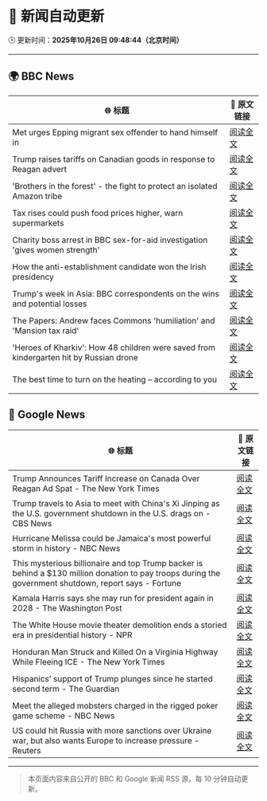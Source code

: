 # 🧠 新闻自动更新

🕒 更新时间：**2025年10月26日 09:48:44（北京时间）**

---

## 🌍 BBC News

| 🌐 标题 | 🔗 原文链接 |
|--------|-------------|
| Met urges Epping migrant sex offender to hand himself in | [阅读全文](https://www.bbc.com/news/articles/cdx4k2d5yxlo?at_medium=RSS&at_campaign=rss) |
| Trump raises tariffs on Canadian goods in response to Reagan advert | [阅读全文](https://www.bbc.com/news/articles/cx2ljgrm78zo?at_medium=RSS&at_campaign=rss) |
| 'Brothers in the forest' - the fight to protect an isolated Amazon tribe | [阅读全文](https://www.bbc.com/news/articles/cjw92x915xlo?at_medium=RSS&at_campaign=rss) |
| Tax rises could push food prices higher, warn supermarkets | [阅读全文](https://www.bbc.com/news/articles/c620gy43pe4o?at_medium=RSS&at_campaign=rss) |
| Charity boss arrest in BBC sex-for-aid investigation 'gives women strength' | [阅读全文](https://www.bbc.com/news/articles/cgkzg680j7lo?at_medium=RSS&at_campaign=rss) |
| How the anti-establishment candidate won the Irish presidency | [阅读全文](https://www.bbc.com/news/articles/cgjd8z8049do?at_medium=RSS&at_campaign=rss) |
| Trump's week in Asia: BBC correspondents on the wins and potential losses | [阅读全文](https://www.bbc.com/news/articles/c9d6jnn37l2o?at_medium=RSS&at_campaign=rss) |
| The Papers: Andrew faces Commons 'humiliation' and 'Mansion tax raid' | [阅读全文](https://www.bbc.com/news/articles/c6256l7xy86o?at_medium=RSS&at_campaign=rss) |
| 'Heroes of Kharkiv': How 48 children were saved from kindergarten hit by Russian drone | [阅读全文](https://www.bbc.com/news/articles/c9q1w9ypl8jo?at_medium=RSS&at_campaign=rss) |
| The best time to turn on the heating – according to you | [阅读全文](https://www.bbc.com/news/articles/cgqly9ynnd4o?at_medium=RSS&at_campaign=rss) |

## 📰 Google News

| 🌐 标题 | 🔗 原文链接 |
|--------|-------------|
| Trump Announces Tariff Increase on Canada Over Reagan Ad Spat - The New York Times | [阅读全文](https://news.google.com/rss/articles/CBMiggFBVV95cUxOREZ2dF9QOGZnME9jQzBldEpqdE9MQVJmNXFDd1RNLWI4cE4weUhEOWs4R1luN0FOOThFTWdHc1hkQzlOMWNoVVZ6T3o5NlRLemEtVFJJcGxRV0RoZVJDS1FxQmM2OGJRMFBNU3RxVFRMT19XSmQ0MWJYRzNsWlN2NVl3?oc=5) |
| Trump travels to Asia to meet with China's Xi Jinping as the U.S. government shutdown in the U.S. drags on - CBS News | [阅读全文](https://news.google.com/rss/articles/CBMib0FVX3lxTE9nOTBTcnhJZGthenBIZTdfc1haTll2V21BTDBkVS1rVi1fYncwa1VUVEctWWlQRjRON3ZKMVdwNWdMZ1Z6dXQ2SDZBUi05MVdyRHdRWnhVVE5DNkx2R0xsMGpOd3FGMlkyWXRqcUJkZ9IBdEFVX3lxTFBPbWNQXzVXQ013dXBESEg0NUpzalNMcWtUVVFRMXVkWjVuX090eXYwcGFucG5GQnd2U0djVFBmY2NRN3pHcnpQeURMYXBiYnBiMFB5bkM0NHlFVU45WTJxczhIYS1TaEN5YnRkajUza2hxSExW?oc=5) |
| Hurricane Melissa could be Jamaica's most powerful storm in history - NBC News | [阅读全文](https://news.google.com/rss/articles/CBMilAFBVV95cUxQZ1FwR3FSeDJYc1M3YXhJV1VvaDczVjFUUVpJc05jU3pUcUN2RGFGUDZVQXc0akVvWlA0ZG1CZnhOUFJEQUF3LWZwU1FYZTE3OEFTb1VCNVJwVExtUi1xN1dRWWRKSk9PLWNGbnFvbFFYejJ6eWQxakRTaHc1ZGpoTTJLTGlKZ0NpMk54WGRBcEpkV1ps0gFWQVVfeXFMTy14TFVaTEN3ak4yYWtfVjZLcUhzWllZVzFjYXdDSHY1SnRGUDJOT0xwS2RUcU5KRVN1Y3ZGM1FBY3ZZUTJlVEduRURWM0phSWhiRUNydlE?oc=5) |
| This mysterious billionaire and top Trump backer is behind a $130 million donation to pay troops during the government shutdown, report says - Fortune | [阅读全文](https://news.google.com/rss/articles/CBMiqAFBVV95cUxQemdWMUlpVmVBS196a0ZGZXR4d0VkaHl0WS1OT3U1YWFWT2cybnZFNXV0amxjUW1pMl9qdnRwSF9rVXE5Z1ZXWEEyZVJ2ejZtRWFmXzFwRXBzTmVfdU5BYmlVQVR2TU8xcWw0X25IYXlxWVpadng0cWUxMGZhYUNyLVZCVXZoMzlfNEFJeUJQdE1Lc0VSaExoTjdEb1hTb0NmWFRxOXd1SEM?oc=5) |
| Kamala Harris says she may run for president again in 2028 - The Washington Post | [阅读全文](https://news.google.com/rss/articles/CBMihgFBVV95cUxNR0V1cEdOLWNYekZMcEozZkdSZ0hocEIxcnpRdWVaYjZsSnk5MVBrYWFKQmQxRGlCQXVUM3Buc1lRYVNEMFlWZWJKVnBRNnRxdTdubFIzRHJwMmJBMmNGanhPTjRQU3hWdzRKcU84SnNENXNZTUhaNUFhZXl5am00VFJLNnN2dw?oc=5) |
| The White House movie theater demolition ends a storied era in presidential history - NPR | [阅读全文](https://news.google.com/rss/articles/CBMinwFBVV95cUxOMi1ncG02VjNlX09wQk9mbDJ5WlhMUmtJc3I2Mm5VMktnRFVPLXpJZUxKa1NlWDR1SG1Ma1lvRUtqSlRyX3dPekM5WHVMUGdMMWRpbURjaXBORThZUV9fWGIwbFFIVEVHaE43bEM0cXNwMF9USzZwUF8yN1pqV1QxdDdsaVZ6a2lkNmFvdEdoZG9RRWdiN2x3ZVR6YzhTOVU?oc=5) |
| Honduran Man Struck and Killed On a Virginia Highway While Fleeing ICE - The New York Times | [阅读全文](https://news.google.com/rss/articles/CBMie0FVX3lxTFBkbG9VZWUtUXRJMGpITHJTU21kZ1l2WG9tYVpOREc3UDR3QU5fbHZmRVBRZ3VjWm5GUTFWRmUxOWhBVjRYQmlKMW1TS2NLUEFkMzZyTTZHdjZTT19MczVRM3l2U0RvU25vRkE5c3psWVk4Zm1Ra2tSNVYzOA?oc=5) |
| Hispanics’ support of Trump plunges since he started second term - The Guardian | [阅读全文](https://news.google.com/rss/articles/CBMihAFBVV95cUxOampkU1hHZ29jdk9mRnFva3ZlNW5NRm90aVpaR1ZIYkRJZ0xRcG9qR2t5SHZLMXROek81cHdGSVVBRy1iRWJxV1VUWmVOMkRfRWFxWllqYmttQUdqV0NGU1psM3FwX2c1c1ZlenRsRnI2TFpSWnZXaDJyWENqWDFKdFBFQkc?oc=5) |
| Meet the alleged mobsters charged in the rigged poker game scheme - NBC News | [阅读全文](https://news.google.com/rss/articles/CBMilAFBVV95cUxQbWEtZFBmX05fVlliWTdndGg2UG80X20wLXZNNDJLRXJ0MV9yZVViQWlNZnZPRlRWOXVuYUlCbDZncHZtWGItY0MxREc4TVVGbnRyWHNGMkMzUjFDQjJ4V196N0UzVmdlc09URWxqNXhwOE5TOFk3M05UdVpiRVZVSVhmbjFydDJzeGhzR3k4N2xsbjlq0gFWQVVfeXFMUDk2aXZHdGF4cTlDd0sycGNURzNtZzAzVlRhNnBqZ0xMQ3o5RndTMEFhbkdESldpYm5GNVVQem0ybk9NZG1EX296UXRnN2NEOFhUWHU3OXc?oc=5) |
| US could hit Russia with more sanctions over Ukraine war, but also wants Europe to increase pressure - Reuters | [阅读全文](https://news.google.com/rss/articles/CBMixgFBVV95cUxPQXhaTWNUMWpZaXNtcE83YVIzeWt6d2MwaGZnYVU4WU9fM3BIWTJWSUJPczdxamhlRkNtSG1BbVNTQk5QTWZSaENaVjZBLWhZWkt2RTY5RVdYT2xjV3RuOXZ1SDJwbFpwVHZWUUU0U3VpVTFUUE44MGxub0RPcXFYU1M4c3ZQdm9FcGVibnBJS0JPaWk2TVZ5STBDU3ZkaW5wcmZZR0ZaOGEzTURrMVVROWN3OFN4cnROc2Zfand5SjBUYkVDdFE?oc=5) |

---
> 本页面内容来自公开的 BBC 和 Google 新闻 RSS 源，每 10 分钟自动更新。